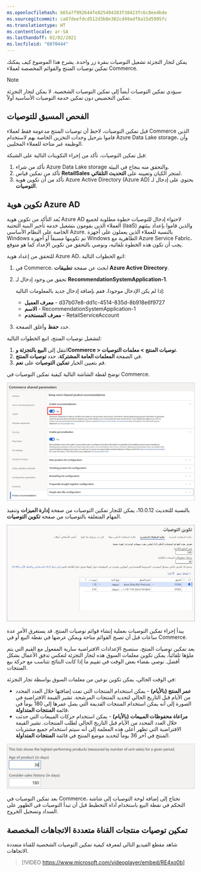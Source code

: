 ```yaml
---
ms.openlocfilehash: b65a7f992644fe825494383f38423fc6c8ee4bde
ms.sourcegitcommit: ca87deefdcd512d3b8e382cd49adf8a15d5995fc
ms.translationtype: HT
ms.contentlocale: ar-SA
ms.lasthandoff: 02/02/2021
ms.locfileid: "6070444"
---
```

يمكن لتجار التجزئة تشغيل التوصيات بنقرة زر واحدة. يشرح هذا الموضوع كيف يمكنك تمكين توصيات المنتج والقوائم المخصصة لعملاء Commerce. 

> [!NOTE]
> سيؤدي تمكين التوصيات أيضاً إلى تمكين التوصيات الشخصية. لا يمكن لتجار التجزئة تمكين التخصيص دون تمكين خدمة التوصيات الأساسية أولاً. 

## <a name="recommendations-pre-check"></a>الفحص المسبق للتوصيات

قبل تمكين التوصيات، لاحظ أن توصيات المنتج مدعومة فقط لعملاء Commerce الذين قاموا بترحيل وحدات التخزين الخاصة بهم لاستخدام Azure Data Lake storage، وأن الوظيفة غير متاحة للعملاء المحليين.

قبل تمكين التوصيات، تأكد من إجراء التكوينات التالية على الشبكة:

1.  تأكد من شراء Azure Data Lake storage والتحقق منه بنجاح في البيئة. 
2.  تأكد من تمكين قياس **RetailSales** لمتجر الكيان وتعيينه على **التحديث التلقائي**. 
3.  تأكد من أن تكوين هوية Azure Active Directory (Azure AD) يحتوي على إدخال لـ **التوصيات**. 

## <a name="azure-ad-identity-configuration"></a>تكوين هوية Azure AD
يُعد التأكد من تكوين هوية Azure AD لاحتواء إدخال للتوصيات خطوة مطلوبة لجميع العملاء الذين يقومون بتشغيل خدمة تأجير البنية التحتية (IaaS) والذين قاموا بإعداد بيئتهم الخاصة على النظام الأساسي Azure. بالنسبة للعملاء الذين يعملون على أجهزة Windows تم تكوينها مسبقاً أو أجهزة Windows الظاهرية مع Azure Service Fabric، يجب أن تكون هذه الخطوة تلقائية، ونوصي بالتحقق من تكوين الإعداد كما هو متوقع.

للتحقق من إعداد هوية Azure AD، اتبع الخطوات التالية:

1.  في Commerce، ابحث عن صفحة **تطبيقات Azure Active Directory**.
2.  تحقق من وجود إدخال لـ **RecommendationSystemApplication-1**.

    إذا لم يكن الإدخال موجودا، فقم بإضافة إدخال جديد بالمعلومات التالية:

    - **معرف العميل** - d37b07e8-dd1c-4514-835d-8b918e6f9727
    - **الاسم** - RecommendationSystemApplication-1
    - **معرف المستخدم** - RetailServiceAccount

3.  حدد **حفظ** وأغلق الصفحة.

لتشغيل توصيات المنتج، اتبع الخطوات التالية:

1.  انتقل إلى **البيع بالتجزئة وCommerce > توصيات المنتج > معلمات التوصيات**.
2.  في الصفحة **المعلمات العامة المشتركة**، حدد **توصيات المنتج**.
3.  قم بتعيين الخيار **تمكين التوصيات** على **نعم**.

توضح لقطة الشاشة التالية كيفية تمكين التوصيات في Commerce.
 
[ ![لقطة شاشة لصفحة معلمات Commerce المشتركة](../media/commerce-shared-parameters-ssm.jpg) ](../media/commerce-shared-parameters-ssm.jpg#lightbox)

بالنسبة للتحديث 10.0.12، يمكن للتجار تمكين التوصيات من صفحة **إدارة الميزات** وتنفيذ المهام المتعلقة بالتوصيات من صفحة **تكوين التوصيات**. 

 
[ ![لقطة شاشة لصفحة تكوين التوصيات.](../media/configure-recommendations-ss.jpg) ](../media/configure-recommendations-ss.jpg#lightbox)
 
يبدأ إجراء تمكين التوصيات بعملية إنشاء قوائم توصيات المنتج. قد يستغرق الأمر عدة ساعات قبل أن تصبح القوائم متاحة ويمكن عرضها في نقطة البيع أو في Commerce.

بعد تمكين توصيات المنتج، ستصبح الإعدادات الافتراضية سارية المفعول مع القيم التي يتم ملؤها تلقائياً، يمكن تكوين معلمات السوق هذه لتجار التجزئة لتعكس تدفق الأعمال بشكل أفضل. نوصي بقضاء بعض الوقت في تقييم ما إذا كانت النتائج تتناسب مع حركة بيع المنتجات.

في الوقت الحالي، يمكن تكوين نوعين من معلمات السوق بواسطة تجار التجزئة:

- **عمر المنتج (بالأيام)** - يمكن استخدام المنتجات التي تمت إضافتها خلال العدد المحدد من الأيام قبل التاريخ الحالي لتحديد المنتجات المرشحة. تشير القيمة الافتراضية في الصورة إلى أنه يمكن استخدام المنتجات القديمة التي يصل عمرها إلى 180 يوماً في قائمة **المنتجات المتداولة**.
- **مراعاة محفوظات المبيعات (بالأيام)** - يمكن استخدام حركات المبيعات التي حدثت خلال العدد المحدد من الأيام قبل التاريخ الحالي لطلب المنتجات. تشير القيمة الافتراضية التي تظهر أعلى هذه المعلمة إلى أنه سيتم استخدام جميع مشتريات المنتج في آخر 36 يوماً لتحديد موضع المنتج في قائمة **المنتجات المتداولة**.

![لقطة شاشة لمعلمات السوق القابلة للتكوين من خلال تجار التجزئة في Dynamics 365 Commerce.](../media/market-parameters-ss.jpg)
 
بعد تمكين التوصيات في Commerce، تحتاج إلى إضافة لوحة التوصيات إلى شاشة التحكم في نقطة البيع باستخدام أداة التخطيط قبل أن تبدأ التوصيات في الظهور على السداد وتسجيل الخروج.

## <a name="enable-omnichannel-personalized-product-recommendations"></a>تمكين توصيات منتجات القناة متعددة الاتجاهات المخصصة
شاهد مقطع الفيديو التالي لمعرفة كيفية تمكين التوصيات الشخصية للقناة متعددة الاتجاهات.

> [!VIDEO https://www.microsoft.com/videoplayer/embed/RE4xo0b]

